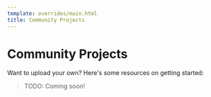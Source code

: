 ```yaml
---
template: overrides/main.html
title: Community Projects
---
```


# Community Projects

Want to upload your own? Here's some resources on getting started: 

> TODO: Coming soon!
